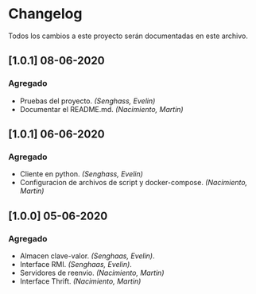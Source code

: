 # Changelog
Todos los cambios a este proyecto serán documentadas en este archivo.

## [1.0.1] 08-06-2020
### Agregado
- Pruebas del proyecto. *(Senghass, Evelin)*
- Documentar el README.md. *(Nacimiento, Martin)*

## [1.0.1] 06-06-2020
### Agregado
- Cliente en python. *(Senghass, Evelin)*
- Configuracion de archivos de script y docker-compose. *(Nacimiento, Martin)*

## [1.0.0] 05-06-2020
### Agregado
- Almacen clave-valor. *(Senghaas, Evelin)*.
- Interface RMI. *(Senghaas, Evelin)*.
- Servidores de reenvio. *(Nacimiento, Martin)*
- Interface Thrift. *(Nacimiento, Martin)*